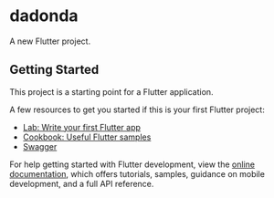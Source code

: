 # dadonda

A new Flutter project.

## Getting Started

This project is a starting point for a Flutter application.

A few resources to get you started if this is your first Flutter project:

- [Lab: Write your first Flutter app](https://docs.flutter.dev/get-started/codelab)
- [Cookbook: Useful Flutter samples](https://docs.flutter.dev/cookbook)
- [Swagger](https://app.swaggerhub.com/apis/KDP7584/Dadonda/1.0.0#/)

For help getting started with Flutter development, view the
[online documentation](https://docs.flutter.dev/), which offers tutorials,
samples, guidance on mobile development, and a full API reference.
